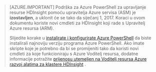> [AZURE.IMPORTANT] Podrška za Azure PowerShell za upravljanje resurse HDInsight pomoću upravitelja Azure servisa (ASM) je __izostavljen__, a uklonit će se tako da siječanj 1, 2017. Koraci u ovom dokumentu koriste novi cmdleti za HDInsight koji rade s Upravitelj Azure resursa (ARM).
>
> Slijedite korake u [instalirate i konfigurirate Azure PowerShell](../articles/powershell-install-configure.md) da biste instalirali najnoviju verziju programa Azure PowerShell. Ako imate skripte koje je potrebno da bi se promijeniti tako da koristi novi cmdleti za koje funkcioniraju s Azure Voditelj resursa, dodatne informacije potražite [prijenosu utemeljen na Voditelj resursa Azure razvoj alatima za klastere HDInsight](../articles/hdinsight/hdinsight-hadoop-development-using-azure-resource-manager.md) .
